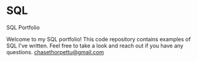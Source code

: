 # SQL
SQL Portfolio

Welcome to my SQL portfolio! This code repository contains examples of SQL I've written. Feel free to take a look and reach out if you have any questions.
chasethorpettu@gmail.com
